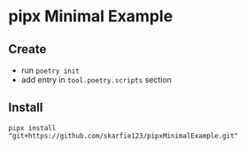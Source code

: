 # pipx Minimal Example

## Create

- run `poetry init`
- add entry in `tool.poetry.scripts` section

## Install

`pipx install "git+https://github.com/skarfie123/pipxMinimalExample.git"`